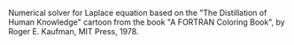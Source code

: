 Numerical solver for Laplace equation based on the "The Distillation of Human Knowledge" cartoon from the book "A FORTRAN Coloring Book", by Roger E. Kaufman, MIT Press, 1978.
